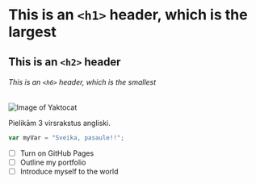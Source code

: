# This is an `<h1>` header, which is the largest

## This is an `<h2>` header

###### This is an `<h6>` header, which is the smallest

![Image of Yaktocat](https://octodex.github.com/images/yaktocat.png)

Pielikām 3 virsrakstus angliski.

``` javascript
var myVar = "Sveika, pasaule!!";
```
- [ ] Turn on GitHub Pages
- [ ] Outline my portfolio
- [ ] Introduce myself to the world
